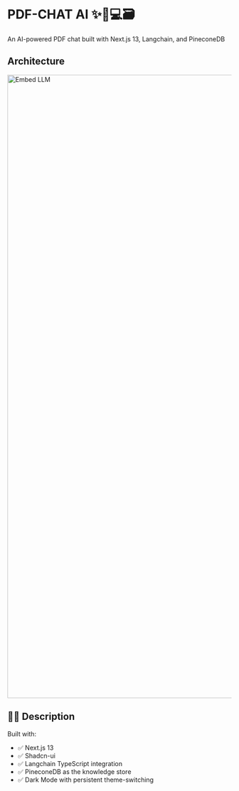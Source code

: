 # PDF-CHAT AI ✨🤖💻🗃️

An AI-powered PDF chat built with Next.js 13, Langchain, and PineconeDB







## Architecture

<img width="1402" alt="Embed LLM" src="https://github.com/rajeshdavidbabu/pdf-chat-ai/assets/15684795/98f54183-b1e0-4dd4-8e8f-b6994e36f814">


## 👩‍🚀 Description

Built with:
- ✅ Next.js 13
- ✅ Shadcn-ui
- ✅ Langchain TypeScript integration
- ✅ PineconeDB as the knowledge store
- ✅ Dark Mode with persistent theme-switching

